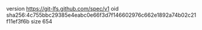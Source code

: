version https://git-lfs.github.com/spec/v1
oid sha256:4c755bbc29385e4eabc0e66f3d7f146602976c662e1892a74b02c21f11ef3f6b
size 654
